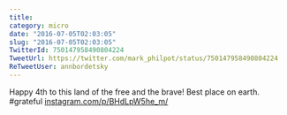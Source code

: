 ```yaml
---
title: 
category: micro
date: "2016-07-05T02:03:05"
slug: "2016-07-05T02:03:05"
TwitterId: 750147958490804224
TweetUrl: https://twitter.com/mark_philpot/status/750147958490804224
ReTweetUser: annbordetsky
---
```


<i class="fa fa-retweet" aria-hidden="true"></i> Happy 4th to this land of the free and the brave! Best place on earth. #grateful [instagram.com/p/BHdLpW5he_m/](https://www.instagram.com/p/BHdLpW5he_m/)